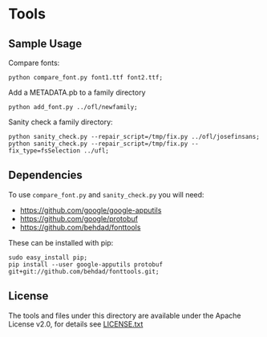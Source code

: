 # Tools

## Sample Usage

Compare fonts:

    python compare_font.py font1.ttf font2.ttf;

Add a METADATA.pb to a family directory

    python add_font.py ../ofl/newfamily;

Sanity check a family directory:

    python sanity_check.py --repair_script=/tmp/fix.py ../ofl/josefinsans;
    python sanity_check.py --repair_script=/tmp/fix.py --fix_type=fsSelection ../ufl;

## Dependencies

To use `compare_font.py` and `sanity_check.py` you will need:

* https://github.com/google/google-apputils
* https://github.com/google/protobuf
* https://github.com/behdad/fonttools

These can be installed with pip:

    sudo easy_install pip;
    pip install --user google-apputils protobuf git+git://github.com/behdad/fonttools.git;

## License

The tools and files under this directory are available under the Apache License v2.0, for details see [LICENSE.txt](LICENSE.txt)
